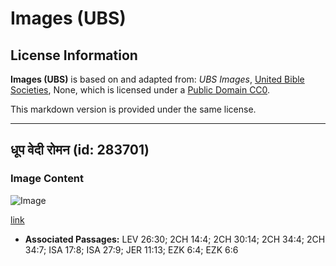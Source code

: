 # Images (UBS)

## License Information

**Images (UBS)** is based on and adapted from: _UBS Images_, [United Bible Societies](https://unitedbiblesocieties.org/), None, which is licensed under a [Public Domain CC0](https://creativecommons.org/public-domain/cc0/).

This markdown version is provided under the same license.



--------------------------------

## धूप वेदी रोमन (id: 283701)

### Image Content

![Image](https://cdn.aquifer.bible/aquifer-content/resources/Media/WEB-0535_incense_altar_roman.jpg)

[link](https://cdn.aquifer.bible/aquifer-content/resources/Media/WEB-0535_incense_altar_roman.jpg)

* **Associated Passages:** LEV 26:30; 2CH 14:4; 2CH 30:14; 2CH 34:4; 2CH 34:7; ISA 17:8; ISA 27:9; JER 11:13; EZK 6:4; EZK 6:6

